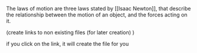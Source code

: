 The laws of motion are three laws stated by [[Isaac Newton]], that describe the relationship between the motion of an object, and the forces acting on it.

(create links to non existing files (for later creation) )

if you click on the link, it will create the file for you 